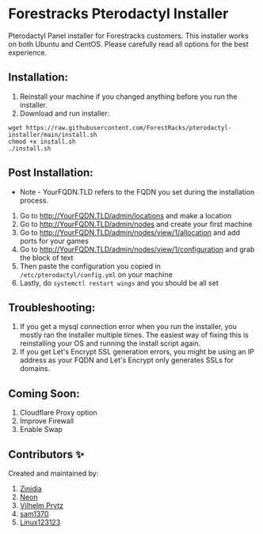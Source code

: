 # Forestracks Pterodactyl Installer
Pterodactyl Panel installer for Forestracks customers. This installer works on both Ubuntu and CentOS. Please carefully read all options for the best experience.

## Installation:
1) Reinstall your machine if you changed anything before you run the installer.
2) Download and run installer:
```
wget https://raw.githubusercontent.com/ForestRacks/pterodactyl-installer/main/install.sh
chmod +x install.sh
./install.sh
```
## Post Installation:
* Note - YourFQDN.TLD refers to the FQDN you set during the installation process.
1) Go to http://YourFQDN.TLD/admin/locations and make a location
2) Go to http://YourFQDN.TLD/admin/nodes and create your first machine
3) Go to http://YourFQDN.TLD/admin/nodes/view/1/allocation and add ports for your games
4) Go to http://YourFQDN.TLD/admin/nodes/view/1/configuration and grab the block of text
5) Then paste the configuration you copied in `/etc/pterodactyl/config.yml` on your machine
6) Lastly, do `systemctl restart wings` and you should be all set

## Troubleshooting:
1) If you get a mysql connection error when you run the installer, you mostly ran the installer multiple times. The easiest way of fixing this is reinstalling your OS and running the install script again.
2) If you get Let's Encrypt SSL generation errors, you might be using an IP address as your FQDN and Let's Encrypt only generates SSLs for domains.

## Coming Soon:
1) Cloudflare Proxy option
2) Improve Firewall
3) Enable Swap

## Contributors ✨

Created and maintained by:
1) [Zinidia](https://github.com/Zinidia)
2) [Neon](https://github.com/DeveloperNeon)
3) [Vilhelm Prytz](https://github.com/vilhelmprytz)
4) [sam1370](https://github.com/sam1370)
5) [Linux123123](https://github.com/Linux123123)
